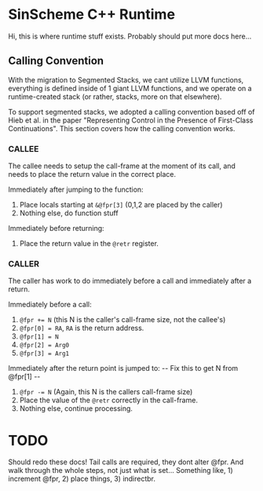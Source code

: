 # SinScheme C++ Runtime #

Hi, this is where runtime stuff exists.
Probably should put more docs here...


## Calling Convention ##

With the migration to Segmented Stacks, we cant utilize LLVM functions,
everything is defined inside of 1 giant LLVM functions, and we operate on a
runtime-created stack (or rather, stacks, more on that elsewhere).

To support segmented stacks, we adopted a calling convention based off of
Hieb et al. in the paper
"Representing Control in the Presence of First-Class Continuations".
This section covers how the calling convention works.

### CALLEE ###

The callee needs to setup the call-frame at the moment of its call, and needs to place the return value in the correct place.

Immediately after jumping to the function:
1. Place locals starting at `&@fpr[3]` (0,1,2 are placed by the caller)
2. Nothing else, do function stuff

Immediately before returning:
1. Place the return value in the `@retr` register.

### CALLER ###

The caller has work to do immediately before a call and immediately after a return.

Immediately before a call:
1. `@fpr += N` (this N is the caller's call-frame size, not the callee's)
2. `@fpr[0] = RA`, `RA` is the return address.
3. `@fpr[1] = N`
3. `@fpr[2] = Arg0`
4. `@fpr[3] = Arg1`

Immediately after the return point is jumped to:
-- Fix this to get N from @fpr[1] --
1. `@fpr -= N` (Again, this N is the callers call-frame size)
2. Place the value of the `@retr` correctly in the call-frame.
3. Nothing else, continue processing.


# TODO #

Should redo these docs!
Tail calls are required, they dont alter @fpr.
And walk through the whole steps, not just what is set...
Something like, 1) increment @fpr, 2) place things, 3) indirectbr.
